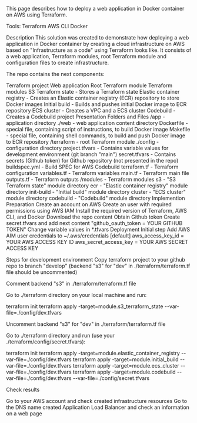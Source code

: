 This page describes how to deploy a web application in Docker container on AWS using Terraform.

Tools:
Terraform
AWS CLI
Docker

Description
This solution was created to demonstrate how deploying a web application in Docker container by creating a cloud infrastructure on AWS based on "Infrastructure as a code" using Terraform looks like. It consists of a web application, Terraform modules, root Terraform module and configuration files to create infrastructure.

The repo contains the next components:

Terraform project
Web application
Root Terraform module
Terraform modules
S3 Terraform state - Stores a Terraform state
Elastic container registry - Creates an Elastic container registry (ECR) repository to store Docker images
Initial build - Builds and pushes initial Docker image to ECR repository
ECS cluster - Creates a VPC and a ECS cluster
Codebuild - Creates a Codebuild project
Presentation
Folders and Files
/app - application directory
./web - web application content directory
Dockerfile - special file, containing script of instructions, to build Docker image
Makefile - special file, containing shell commands, to build and push Docker image to ECR repository
/terraform - root Terraform module
./config - configuration directory
project.tfvars - Contains variable values for development environment (git branch "main")
secret.tfvars - Contains secrets (Github token) for Github repository (not presented in the repo)
buildspec.yml - Build SPEC for AWS Codebuild
terraform.tf - Terraform configuration
variables.tf - Terraform variables
main.tf - Terraform main file
outputs.tf - Terraform outputs
/modules - Terraform modules
s3 - "S3 Terraform state" module directory
ecr - "Elastic container registry" module directory
init-build - "Initial build" module directory
cluster - "ECS cluster" module directory
codebuild - "Codebuild" module directory
Implemention
Preparation
Create an account on AWS
Create an user with required permissions using AWS IAM
Install the required version of Terraform, AWS CLI, and Docker
Download the repo content
Obtain Github token
Create secret.tfvars and add next content "github_oauth_token = YOUR GITHUB TOKEN"
Change variable values in *.tfvars
Deployment
Initial step
Add AWS AIM user credentials to ~/.aws/credentials
[default]
aws_access_key_id = YOUR AWS ACCESS KEY ID
aws_secret_access_key = YOUR AWS SECRET ACCESS KEY

Steps for development environment
Copy terraform project to your github repo to branch "develop" (backend "s3" for "dev" in ./terraform/terraform.tf file should be uncommented)

Comment backend "s3" in ./terraform/terraform.tf file

Go to ./terraform directory on your local machine and run:

terraform init
terraform apply -target=module.s3_terraform_state --var-file=./config/dev.tfvars

Uncomment backend "s3" for "dev" in ./terraform/terraform.tf file

Go to ./terraform directory and run (use your ./terraform/config/secret.tfvars):

terraform init
terraform apply -target=module.elastic_container_registry --var-file=./config/dev.tfvars
terraform apply -target=module.initial_build --var-file=./config/dev.tfvars
terraform apply -target=module.ecs_cluster --var-file=./config/dev.tfvars
terraform apply -target=module.codebuild --var-file=./config/dev.tfvars --var-file=./config/secret.tfvars

Check results

Go to your AWS account and check created infrastructure resources
Go to the DNS name created Application Load Balancer and check an information on a web page
